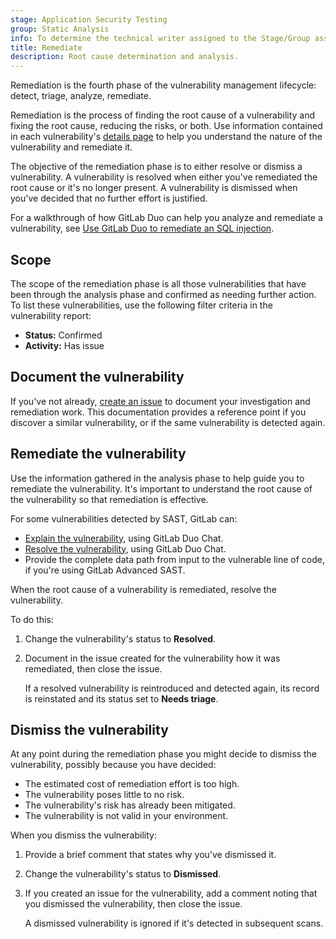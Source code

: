 ```yaml
---
stage: Application Security Testing
group: Static Analysis
info: To determine the technical writer assigned to the Stage/Group associated with this page, see https://handbook.gitlab.com/handbook/product/ux/technical-writing/#assignments
title: Remediate
description: Root cause determination and analysis.
---
```


Remediation is the fourth phase of the vulnerability management lifecycle: detect, triage, analyze,
remediate.

Remediation is the process of finding the root cause of a vulnerability and fixing the root cause,
reducing the risks, or both. Use information contained in each vulnerability's
[details page](../vulnerabilities/_index.md) to help you understand the nature of the vulnerability
and remediate it.

The objective of the remediation phase is to either resolve or dismiss a vulnerability. A
vulnerability is resolved when either you've remediated the root cause or it's no longer present. A
vulnerability is dismissed when you've decided that no further effort is justified.

<i class="fa-youtube-play" aria-hidden="true"></i>
For a walkthrough of how GitLab Duo can help you analyze and remediate a vulnerability, see
[Use GitLab Duo to remediate an SQL injection](https://youtu.be/EJXAIzXNAWQ?si=IDKtApBH1j5JwdUY).
<!-- Video published on 2023-07-08 -->

## Scope

The scope of the remediation phase is all those vulnerabilities that have been through the analysis
phase and confirmed as needing further action. To list these vulnerabilities, use the following
filter criteria in the vulnerability report:

- **Status:** Confirmed
- **Activity:** Has issue

## Document the vulnerability

If you've not already,
[create an issue](../vulnerabilities/_index.md#create-a-gitlab-issue-for-a-vulnerability)
to document your investigation and remediation work. This documentation provides a reference point
if you discover a similar vulnerability, or if the same vulnerability is detected again.

## Remediate the vulnerability

Use the information gathered in the analysis phase to help guide you to remediate the vulnerability.
It's important to understand the root cause of the vulnerability so that remediation is
effective.

For some vulnerabilities detected by SAST, GitLab can:

- [Explain the vulnerability](../vulnerabilities/_index.md#explaining-a-vulnerability), using GitLab
  Duo Chat.
- [Resolve the vulnerability](../vulnerabilities/_index.md#vulnerability-resolution), using GitLab
  Duo Chat.
- Provide the complete data path from input to the vulnerable line of code, if you're using
  GitLab Advanced SAST.

When the root cause of a vulnerability is remediated, resolve the vulnerability.

To do this:

1. Change the vulnerability's status to **Resolved**.
1. Document in the issue created for the vulnerability how it was remediated, then close the issue.

   If a resolved vulnerability is reintroduced and detected again, its record is reinstated and its
   status set to **Needs triage**.

## Dismiss the vulnerability

At any point during the remediation phase you might decide to dismiss the vulnerability, possibly
because you have decided:

- The estimated cost of remediation effort is too high.
- The vulnerability poses little to no risk.
- The vulnerability's risk has already been mitigated.
- The vulnerability is not valid in your environment.

When you dismiss the vulnerability:

1. Provide a brief comment that states why you've dismissed it.
1. Change the vulnerability's status to **Dismissed**.
1. If you created an issue for the vulnerability, add a comment noting that you dismissed the
   vulnerability, then close the issue.

   A dismissed vulnerability is ignored if it's detected in subsequent scans.
